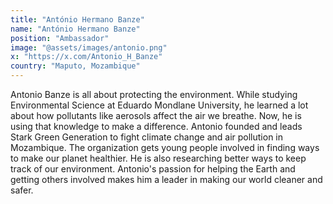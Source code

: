 ```yaml
---
title: "António Hermano Banze"
name: "António Hermano Banze"
position: "Ambassador"
image: "@assets/images/antonio.png"
x: "https://x.com/Antonio_H_Banze"
country: "Maputo, Mozambique"
---
```


Antonio Banze is all about protecting the environment. While studying Environmental Science at Eduardo Mondlane University, he learned a lot about how pollutants like aerosols affect the air we breathe. Now, he is using that knowledge to make a difference. Antonio founded and leads Stark Green Generation to fight climate change and air pollution in Mozambique. The organization gets young people involved in finding ways to make our planet healthier. He is also researching better ways to keep track of our environment. Antonio's passion for helping the Earth and getting others involved makes him a leader in making our world cleaner and safer.
